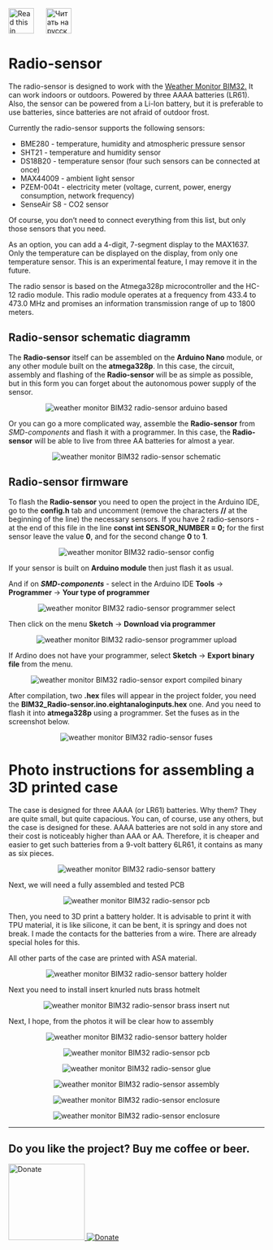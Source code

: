 <a href="README.md"><img src="./img/en.png" alt="Read this in english" width="50px" style="margin-right:20px"></a>
<a href="README_RU.md"><img src="./img/ru.png" alt="Читать на русском" width="50px"></a>

# Radio-sensor

The radio-sensor is designed to work with the <a href="https://github.com/himikat123/Weather-monitor-BIM32">Weather Monitor BIM32.</a> It can work indoors or outdoors. Powered by three AAAA batteries (LR61). Also, the sensor can be powered from a Li-Ion battery, but it is preferable to use batteries, since batteries are not afraid of outdoor frost. 

Currently the radio-sensor supports the following sensors:
  * BME280 - temperature, humidity and atmospheric pressure sensor
  * SHT21 - temperature and humidity sensor
  * DS18B20 - temperature sensor (four such sensors can be connected at once)
  * MAX44009 - ambient light sensor
  * PZEM-004t - electricity meter (voltage, current, power, energy consumption, network frequency)
  * SenseAir S8 - CO2 sensor

Of course, you don’t need to connect everything from this list, but only those sensors that you need.

As an option, you can add a 4-digit, 7-segment display to the MAX1637. Only the temperature can be displayed on the display, from only one temperature sensor. This is an experimental feature, I may remove it in the future.

The radio sensor is based on the Atmega328p microcontroller and the HC-12 radio module. This radio module operates at a frequency from 433.4 to 473.0 MHz and promises an information transmission range of up to 1800 meters.

## Radio-sensor schematic diagramm
The **Radio-sensor** itself can be assembled on the **Arduino Nano** module, or any other module built on the **atmega328p**. In this case, the circuit, assembly and flashing of the **Radio-sensor** will be as simple as possible, but in this form you can forget about the autonomous power supply of the sensor.

<p align="center"><img src="./img/arduino.jpg" alt="weather monitor BIM32 radio-sensor arduino based"></p>

Or you can go a more complicated way, assemble the **Radio-sensor** from *SMD-components* and flash it with a programmer. In this case, the **Radio-sensor** will be able to live from three AA batteries for almost a year.

<p align="center"><img src="./Schematics/Radio_sensor_schematic.png" alt="weather monitor BIM32 radio-sensor schematic"></p>

## Radio-sensor firmware
To flash the **Radio-sensor** you need to open the project in the Arduino IDE, go to the **config.h** tab and uncomment (remove the characters **//** at the beginning of the line) the necessary sensors. If you have 2 radio-sensors - at the end of this file in the line **const int SENSOR_NUMBER = 0;** for the first sensor leave the value **0**, and for the second change **0** to **1**.

<p align="center"><img src="./img/radio_sensor_config_RU.jpg" alt="weather monitor BIM32 radio-sensor config"></p>

If your sensor is built on **Arduino module** then just flash it as usual.

And if on ***SMD-components*** - select in the Arduino IDE **Tools** -> **Programmer** -> **Your type of programmer**

<p align="center"><img src="./img/radio_sensor_programmer_EN.jpg" alt="weather monitor BIM32 radio-sensor programmer select"></p>

Then click on the menu **Sketch** -> **Download via programmer**

<p align="center"><img src="./img/radio_sensor_programmer_upload_EN.jpg" alt="weather monitor BIM32 radio-sensor programmer upload"></p>

If Ardino does not have your programmer, select **Sketch** -> **Export binary file** from the menu.

<p align="center"><img src="./img/radio_sensor_export_EN.jpg" alt="weather monitor BIM32 radio-sensor export compiled binary"></p>

After compilation, two **.hex** files will appear in the project folder, you need the **BIM32_Radio-sensor.ino.eightanaloginputs.hex** one. And you need to flash it into **atmega328p** using a programmer. Set the fuses as in the screenshot below.

<p align="center"><img src="./img/radio_sensor_fuses_RU.jpg" alt="weather monitor BIM32 radio-sensor fuses"></p>


# Photo instructions for assembling a 3D printed case

The case is designed for three AAAA (or LR61) batteries. Why them? They are quite small, but quite capacious. You can, of course, use any others, but the case is designed for these. AAAA batteries are not sold in any store and their cost is noticeably higher than AAA or AA. Therefore, it is cheaper and easier to get such batteries from a 9-volt battery 6LR61, it contains as many as six pieces.

<p align="center"><img src="./img/battery.png" alt="weather monitor BIM32 radio-sensor battery"></p>

Next, we will need a fully assembled and tested PCB

<p align="center"><img src="./img/pcb.png" alt="weather monitor BIM32 radio-sensor pcb"></p>

Then, you need to 3D print a battery holder. It is advisable to print it with TPU material, it is like silicone, it can be bent, it is springy and does not break. I made the contacts for the batteries from a wire. There are already special holes for this.

All other parts of the case are printed with ASA material.

<p align="center"><img src="./img/battery_holder.png" alt="weather monitor BIM32 radio-sensor battery holder"></p>

Next you need to install insert knurled nuts brass hotmelt

<p align="center"><img src="./img/radio_sensor1.png" alt="weather monitor BIM32 radio-sensor brass insert nut"></p>

Next, I hope, from the photos it will be clear how to assembly

<p align="center"><img src="./img/radio_sensor2.png" alt="weather monitor BIM32 radio-sensor battery holder"></p>

<p align="center"><img src="./img/radio_sensor3.png" alt="weather monitor BIM32 radio-sensor pcb"></p>

<p align="center"><img src="./img/radio_sensor4.png" alt="weather monitor BIM32 radio-sensor glue"></p>

<p align="center"><img src="./img/radio_sensor5.png" alt="weather monitor BIM32 radio-sensor assembly"></p>

<p align="center"><img src="./img/radio_sensor6.png" alt="weather monitor BIM32 radio-sensor enclosure"></p>

<p align="center"><img src="./img/radio_sensor7.png" alt="weather monitor BIM32 radio-sensor enclosure"></p>

<hr>


## Do you like the project? Buy me coffee or beer.

<a href="https://www.buymeacoffee.com/himikat123Q">
    <img src="https://cdn.buymeacoffee.com/buttons/v2/default-yellow.png" alt="Donate" width="150">
</a>

<a href="https://www.paypal.com/donate/?hosted_button_id=R4QDCRKTC9QA6">
    <img src="https://img.shields.io/badge/Donate-PayPal-green.svg" alt="Donate">
</a>